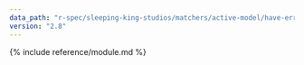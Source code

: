 ```yaml
---
data_path: "r-spec/sleeping-king-studios/matchers/active-model/have-errors/error-expectation/messages-methods"
version: "2.8"
---
```


{% include reference/module.md %}
